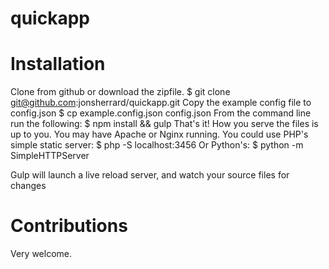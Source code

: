 quickapp
========

# Installation

Clone from github or download the zipfile.
    $ git clone git@github.com:jonsherrard/quickapp.git
Copy the example config file to config.json
    $ cp example.config.json config.json
From the command line run the following:
    $ npm install && gulp
That's it! How you serve the files is up to you. You may have Apache or Nginx running.
You could use PHP's simple static server:
    $ php -S localhost:3456
Or Python's:
    $ python -m SimpleHTTPServer

Gulp will launch a live reload server, and watch your source files for changes

# Contributions

Very welcome.
